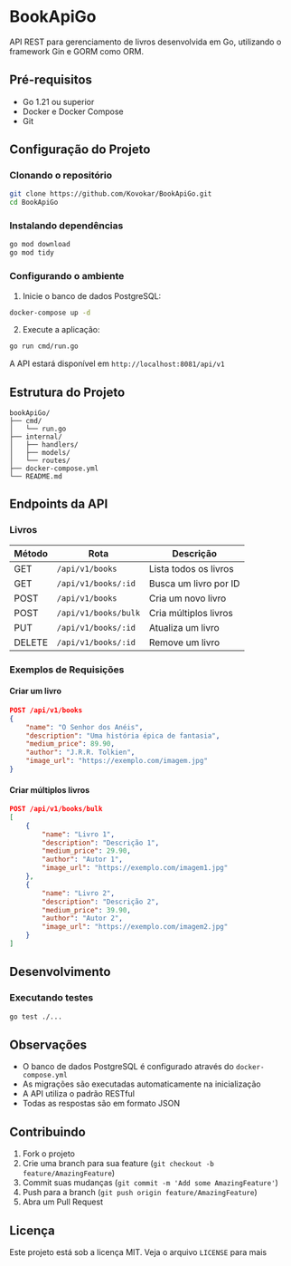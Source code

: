 # BookApiGo

API REST para gerenciamento de livros desenvolvida em Go, utilizando o framework Gin e GORM como ORM.

## Pré-requisitos

- Go 1.21 ou superior
- Docker e Docker Compose
- Git

## Configuração do Projeto

### Clonando o repositório

```sh
git clone https://github.com/Kovokar/BookApiGo.git
cd BookApiGo
```

### Instalando dependências

```sh
go mod download
go mod tidy
```

### Configurando o ambiente

1. Inicie o banco de dados PostgreSQL:
```sh
docker-compose up -d
```

2. Execute a aplicação:
```sh
go run cmd/run.go
```

A API estará disponível em `http://localhost:8081/api/v1`

## Estrutura do Projeto

```
bookApiGo/
├── cmd/
│   └── run.go
├── internal/
│   ├── handlers/
│   ├── models/
│   └── routes/
├── docker-compose.yml
└── README.md
```

## Endpoints da API

### Livros

| Método | Rota | Descrição |
|--------|------|-----------|
| GET | `/api/v1/books` | Lista todos os livros |
| GET | `/api/v1/books/:id` | Busca um livro por ID |
| POST | `/api/v1/books` | Cria um novo livro |
| POST | `/api/v1/books/bulk` | Cria múltiplos livros |
| PUT | `/api/v1/books/:id` | Atualiza um livro |
| DELETE | `/api/v1/books/:id` | Remove um livro |

### Exemplos de Requisições

#### Criar um livro
```json
POST /api/v1/books
{
    "name": "O Senhor dos Anéis",
    "description": "Uma história épica de fantasia",
    "medium_price": 89.90,
    "author": "J.R.R. Tolkien",
    "image_url": "https://exemplo.com/imagem.jpg"
}
```

#### Criar múltiplos livros
```json
POST /api/v1/books/bulk
[
    {
        "name": "Livro 1",
        "description": "Descrição 1",
        "medium_price": 29.90,
        "author": "Autor 1",
        "image_url": "https://exemplo.com/imagem1.jpg"
    },
    {
        "name": "Livro 2",
        "description": "Descrição 2",
        "medium_price": 39.90,
        "author": "Autor 2",
        "image_url": "https://exemplo.com/imagem2.jpg"
    }
]
```

## Desenvolvimento

### Executando testes

```sh
go test ./...
```

## Observações

- O banco de dados PostgreSQL é configurado através do `docker-compose.yml`
- As migrações são executadas automaticamente na inicialização
- A API utiliza o padrão RESTful
- Todas as respostas são em formato JSON

## Contribuindo

1. Fork o projeto
2. Crie uma branch para sua feature (`git checkout -b feature/AmazingFeature`)
3. Commit suas mudanças (`git commit -m 'Add some AmazingFeature'`)
4. Push para a branch (`git push origin feature/AmazingFeature`)
5. Abra um Pull Request

## Licença

Este projeto está sob a licença MIT. Veja o arquivo `LICENSE` para mais